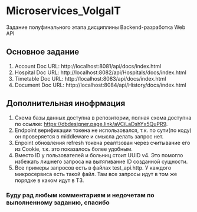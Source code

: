 # Microservices_VolgaIT
Задание полуфинального этапа дисциплины Backend-разработка Web API

## Основное задание
1. Account Doc URL: http://localhost:8081/api/docs/index.html
2. Hospital Doc URL: http://localhost:8082/api/Hospitals/docs/index.html
3. Timetable Doc URL: http://localhost:8083/api/docs/index.html
4. Document Doc URL: http://localhost:8084/api/History/docs/index.html


## Дополнительная инофрмация
1. Схема базы данных доступна в репозитории, полная схема доступна по ссылке: https://dbdesigner.page.link/aVCiLaDshYx5QuPR9.
2. Endpoint верификации токена не использовался, т.к. по сути(по коду) он проверяется в middleware и смысла делать запрос нет.
3. Enpoint обновления refresh токена реалтзован через считывание его из Cookie, т.к. это показалось более удобным.
4. Вместо ID у пользователей и больниц стоит UUID v4. Это помогло избежать лишнего запроса на вытягивание ID созданной сущности.
5. Все примеры запросов есть в файлах test_api.http. У каждого микросервиса есть такой файл. Там все запросы идут в том же порядке в каком идут в ТЗ.

### Буду рад любым комментариям и недочетам по выполненному заданию, спасибо
